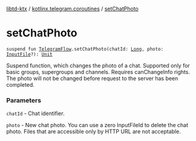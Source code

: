 [libtd-ktx](../index.md) / [kotlinx.telegram.coroutines](index.md) / [setChatPhoto](./set-chat-photo.md)

# setChatPhoto

`suspend fun `[`TelegramFlow`](../kotlinx.telegram.core/-telegram-flow/index.md)`.setChatPhoto(chatId: `[`Long`](https://kotlinlang.org/api/latest/jvm/stdlib/kotlin/-long/index.html)`, photo: `[`InputFile`](https://tdlibx.github.io/td/docs/org/drinkless/td/libcore/telegram/TdApi.InputFile.html)`?): `[`Unit`](https://kotlinlang.org/api/latest/jvm/stdlib/kotlin/-unit/index.html)

Suspend function, which changes the photo of a chat. Supported only for basic groups, supergroups
and channels. Requires canChangeInfo rights. The photo will not be changed before request to the
server has been completed.

### Parameters

`chatId` - Chat identifier.

`photo` - New chat photo. You can use a zero InputFileId to delete the chat photo. Files that
are accessible only by HTTP URL are not acceptable.